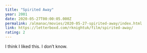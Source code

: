 ```yaml
---
title: "Spirited Away"
year: 2001
date: 2020-05-27T00:00:05.000Z
permalink: /almanac/movies/2020-05-27-spirited-away/index.html
link: https://letterboxd.com/rknightuk/film/spirited-away/
rating: 2
---
```


I think I liked this. I don’t know.